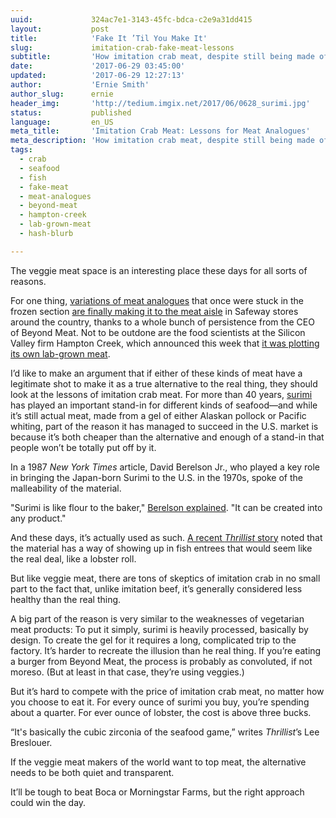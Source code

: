 ```yaml
---
uuid:             324ac7e1-3143-45fc-bdca-c2e9a31dd415
layout:           post
title:            'Fake It ’Til You Make It'
slug:             imitation-crab-fake-meat-lessons
subtitle:         'How imitation crab meat, despite still being made of seafood, has a lot of lessons to offer vegan meat makers as they start to aim for realism.'
date:             '2017-06-29 03:45:00'
updated:          '2017-06-29 12:27:13'
author:           'Ernie Smith'
author_slug:      ernie
header_img:       'http://tedium.imgix.net/2017/06/0628_surimi.jpg'
status:           published
language:         en_US
meta_title:       'Imitation Crab Meat: Lessons for Meat Analogues'
meta_description: 'How imitation crab meat, despite still being made of seafood, has a lot of lessons to offer vegan meat makers as they start to aim for realism.'
tags:
  - crab
  - seafood
  - fish
  - fake-meat
  - meat-analogues
  - beyond-meat
  - hampton-creek
  - lab-grown-meat
  - hash-blurb

---
```


The veggie meat space is an interesting place these days for all sorts of reasons.

For one thing, [variations of meat analogues](http://tedium.co/2015/08/13/how-the-fake-sausage-is-made/) that once were stuck in the frozen section [are finally making it to the meat aisle](https://qz.com/1000841/a-persistent-ceo-a-meat-buyer-and-a-gamble-how-fake-meat-finally-made-it-to-market/) in Safeway stores around the country, thanks to a whole bunch of persistence from the CEO of Beyond Meat. Not to be outdone are the food scientists at the Silicon Valley firm Hampton Creek, which announced this week that [it was plotting its own lab-grown meat](https://www.linkedin.com/pulse/meat-seafood-without-animal-josh-tetrick).

I’d like to make an argument that if either of these kinds of meat have a legitimate shot to make it as a true alternative to the real thing, they should look at the lessons of imitation crab meat. For more than 40 years, [surimi](http://www.huffingtonpost.com/2015/01/14/imitation-crab-meat-what-is-it_n_6464560.html) has played an important stand-in for different kinds of seafood—and while it’s still actual meat, made from a gel of either Alaskan pollock or Pacific whiting, part of the reason it has managed to succeed in the U.S. market is because it’s both cheaper than the alternative and enough of a stand-in that people won’t be totally put off by it.

In a 1987 *New York Times* article, David Berelson Jr., who played a key role in bringing the Japan-born Surimi to the U.S. in the 1970s, spoke of the malleability of the material.

"Surimi is like flour to the baker," [Berelson explained](http://www.nytimes.com/1987/03/01/business/across-america-the-fish-are-jumpin.html?pagewanted=3). "It can be created into any product."

And these days, it’s actually used as such. [A recent *Thrillist* story](https://www.thrillist.com/eat/nation/surimi-seafood-secret-ingredient) noted that the material has a way of showing up in fish entrees that would seem like the real deal, like a lobster roll.

But like veggie meat, there are tons of skeptics of imitation crab in no small part to the fact that, unlike imitation beef, it’s generally considered less healthy than the real thing.

A big part of the reason is very similar to the weaknesses of vegetarian meat products: To put it simply, surimi is heavily processed, basically by design. To create the gel for it requires a long, complicated trip to the factory. It’s harder to recreate the illusion than he real thing. If you’re eating a burger from Beyond Meat, the process is probably as convoluted, if not moreso. (But at least in that case, they’re using veggies.)

But it’s hard to compete with the price of imitation crab meat, no matter how you choose to eat it. For every ounce of surimi you buy, you’re spending about a quarter. For ever ounce of lobster, the cost is above three bucks.

“It's basically the cubic zirconia of the seafood game,” writes *Thrillist*’s Lee Breslouer.

If the veggie meat makers of the world want to top meat, the alternative needs to be both quiet and transparent.

It’ll be tough to beat Boca or Morningstar Farms, but the right approach could win the day.
